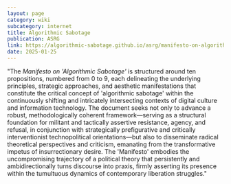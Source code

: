 ```yaml
---
layout: page
category: wiki
subcategory: internet
title: Algorithmic Sabotage
publication: ASRG
link: https://algorithmic-sabotage.github.io/asrg/manifesto-on-algorithmic_sabotage/
date: 2025-01-25
---
```


"The *Manifesto on 'Algorithmic Sabotage'* is structured around ten propositions, numbered from 0 to 9, each delineating the underlying principles, strategic approaches, and aesthetic manifestations that constitute the critical concept of 'algorithmic sabotage' within the continuously shifting and intricately intersecting contexts of digital culture and information technology. The document seeks not only to advance a robust, methodologically coherent framework—serving as a structural foundation for militant and tactically assertive resistance, agency, and refusal, in conjunction with strategically prefigurative and critically interventionist technopolitical orientations—but also to disseminate radical theoretical perspectives and criticism, emanating from the transformative impetus of insurrectionary desire. The 'Manifesto' embodies the uncompromising trajectory of a political theory that persistently and ambidirectionally turns discourse into praxis, firmly asserting its presence within the tumultuous dynamics of contemporary liberation struggles."
